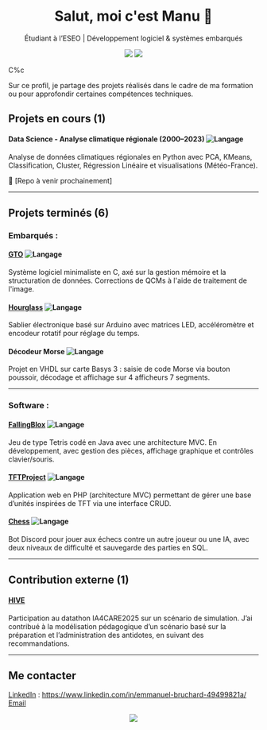 <h1 align="center">Salut, moi c'est Manu 👋</h1>
<p align="center">
Étudiant à l’ESEO | Développement logiciel & systèmes embarqués

<p align="center">
  <img src="https://img.shields.io/badge/Langages-Python%2C%20PHP%2C%20Java%2C%20C%2C%20VHDL-lightgrey" />
  <img src="https://img.shields.io/badge/Logiciels-Visual%20Studio%20Code%2C%20PhpStorm%2C%20IntelliJ%20IDEA%2C%20CLion%2C%20MySQL%20Workbench%2C%20Blender-lightblue" />
</p>C%c
 
Sur ce profil, je partage des projets réalisés dans le cadre de ma formation ou pour approfondir certaines compétences techniques.  

## Projets en cours (1)

#### Data Science - Analyse climatique régionale (2000–2023) ![Langage](https://img.shields.io/badge/Langages-Python-lightgrey)

Analyse de données climatiques régionales en Python avec PCA, KMeans, Classification, Cluster, Régression Linéaire et visualisations (Météo-France).

📎 [Repo à venir prochainement]

---

## Projets terminés (6)

### Embarqués :

#### [GTO](https://github.com/M4nu3k3/GTO) ![Langage](https://img.shields.io/badge/Langages-C%2C%20Python-lightgrey)
Système logiciel minimaliste en C, axé sur la gestion mémoire et la structuration de données. Corrections de QCMs à l'aide de traitement de l'image.

#### [Hourglass](https://github.com/M4nu3k3/Hourglass) ![Langage](https://img.shields.io/badge/Langage-C++-lightgrey)
Sablier électronique basé sur Arduino avec matrices LED, accéléromètre et encodeur rotatif pour réglage du temps.  

#### Décodeur Morse ![Langage](https://img.shields.io/badge/Langage-VHDL-lightgrey)
Projet en VHDL sur carte Basys 3 : saisie de code Morse via bouton poussoir, décodage et affichage sur 4 afficheurs 7 segments.

---

### Software :

#### [FallingBlox](https://github.com/M4nu3k3/FallingBlox) ![Langage](https://img.shields.io/badge/Langage-Java-lightgrey)
Jeu de type Tetris codé en Java avec une architecture MVC. En développement, avec gestion des pièces, affichage graphique et contrôles clavier/souris.

#### [TFTProject](https://github.com/M4nu3k3/TFTProject) ![Langage](https://img.shields.io/badge/Langage-PHP-lightgrey)
Application web en PHP (architecture MVC) permettant de gérer une base d’unités inspirées de TFT via une interface CRUD.  

#### [Chess](https://github.com/lSkyCraftl/Chess) ![Langage](https://img.shields.io/badge/Langage-Python-lightgrey)
Bot Discord pour jouer aux échecs contre un autre joueur ou une IA, avec deux niveaux de difficulté et sauvegarde des parties en SQL.

---

## Contribution externe (1)

#### [HIVE](https://github.com/LucasMorize/HIVE)
Participation au datathon IA4CARE2025 sur un scénario de simulation.
J’ai contribué à la modélisation pédagogique d’un scénario basé sur la préparation et l’administration des antidotes, en suivant des recommandations.

---

## Me contacter

[LinkedIn]([https://www.linkedin.com/in/ton-profil](https://www.linkedin.com/in/emmanuel-bruchard-49499821a/)) : https://www.linkedin.com/in/emmanuel-bruchard-49499821a/  
[Email](mailto:emmanuel.bruchard@reseau.eseo.fr)

<p align="center">
  <img src="https://github-readme-stats.vercel.app/api?username=M4nu3k3&show_icons=true&theme=default&hide_title=true" />
</p>

